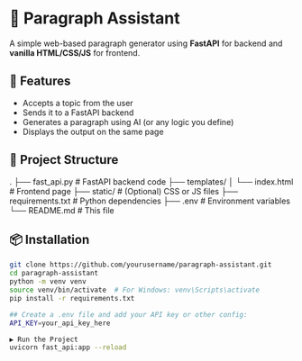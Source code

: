 # 📝 Paragraph Assistant

A simple web-based paragraph generator using **FastAPI** for backend and **vanilla HTML/CSS/JS** for frontend.

## 🚀 Features

- Accepts a topic from the user
- Sends it to a FastAPI backend
- Generates a paragraph using AI (or any logic you define)
- Displays the output on the same page

## 📁 Project Structure

.
├── fast_api.py # FastAPI backend code
├── templates/
│ └── index.html # Frontend page
├── static/ # (Optional) CSS or JS files
├── requirements.txt # Python dependencies
├── .env # Environment variables
└── README.md # This file


## 📦 Installation

```bash
git clone https://github.com/yourusername/paragraph-assistant.git
cd paragraph-assistant
python -m venv venv
source venv/bin/activate  # For Windows: venv\Scripts\activate
pip install -r requirements.txt

## Create a .env file and add your API key or other config:
API_KEY=your_api_key_here

▶️ Run the Project
uvicorn fast_api:app --reload
